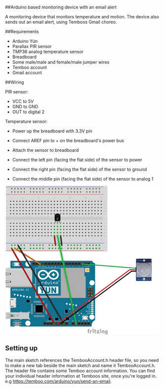 ##Arduino based monitoring device with an email alert

A monitoring device that monitors temperature and motion. The device also sends out an email alert, using Temboos Gmail choreo.


##Requirements

* Arduino Yún
* Parallax PIR sensor
* TMP36 analog temperature sensor
* Breadboard
* Some male/male and female/male jumper wires
* Temboo account
* Gmail account


##Wiring

PIR sensor:
* VCC to 5V
* GND to GND
* OUT to digital 2

Temperature sensor:
* Power up the breadboard with 3.3V pin
* Connect AREF pin to + on the breadboard's power bus 

* Attach the sensor to breadboard
* Connect the left pin (facing the flat side) of the sensor to power 
* Connect the right pin (facing the flat side) of the sensor to ground
* Connect the middle pin (facing the flat side) of the sensor to analog 1 

![Wiring](https://github.com/naetro/monitoringdevice-with-emailwarning/blob/master/pictures/pirtemp_fritzin_edited2.jpg)


## Setting up

The main sketch references the TembooAccount.h header file, so you need to make a new tab beside the main sketch and name it TembooAccount.h. The header file contains some Temboo account information. You can find your individual header information at Temboos site, once you're logged in. e.g https://temboo.com/arduino/yun/send-an-email. 
